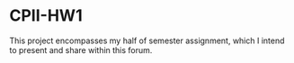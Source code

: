 # CPII-HW1
This project encompasses my half of semester assignment, which I intend to present and share within this forum.

